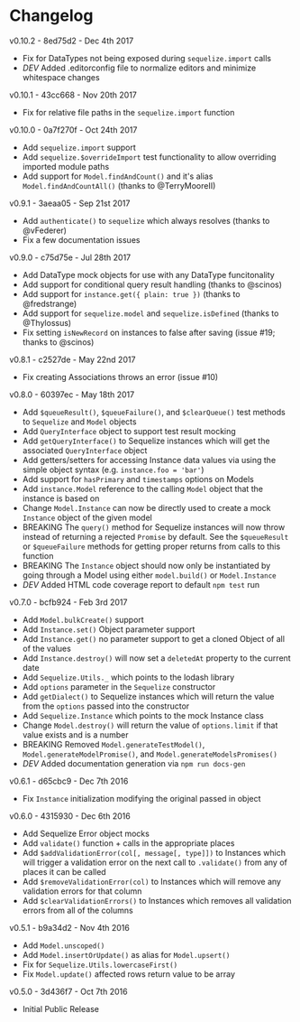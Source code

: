 # Changelog

v0.10.2 - 8ed75d2 - Dec 4th 2017
  * Fix for DataTypes not being exposed during `sequelize.import` calls
  * *DEV* Added .editorconfig file to normalize editors and minimize whitespace changes

v0.10.1 - 43cc668 - Nov 20th 2017
  * Fix for relative file paths in the `sequelize.import` function

v0.10.0 - 0a7f270f - Oct 24th 2017
  * Add `sequelize.import` support
  * Add `sequelize.$overrideImport` test functionality to allow overriding imported module paths
  * Add support for `Model.findAndCount()` and it's alias `Model.findAndCountAll()` (thanks to @TerryMooreII)

v0.9.1 - 3aeaa05 - Sep 21st 2017
  * Add `authenticate()` to `sequelize` which always resolves (thanks to @vFederer)
  * Fix a few documentation issues

v0.9.0 - c75d75e - Jul 28th 2017
  * Add DataType mock objects for use with any DataType funcitonality
  * Add support for conditional query result handling (thanks to @scinos)
  * Add support for `instance.get({ plain: true })` (thanks to @fredstrange)
  * Add support for `sequelize.model` and `sequelize.isDefined` (thanks to @Thylossus)
  * Fix setting `isNewRecord` on instances to false after saving (issue #19; thanks to @scinos)

v0.8.1 - c2527de - May 22nd 2017
  * Fix creating Associations throws an error (issue #10)

v0.8.0 - 60397ec - May 18th 2017
  * Add `$queueResult()`, `$queueFailure()`, and `$clearQueue()` test methods to `Sequelize` and `Model` objects
  * Add `QueryInterface` object to support test result mocking
  * Add `getQueryInterface()` to Sequelize instances which will get the associated `QueryInterface` object
  * Add getters/setters for accessing Instance data values via using the simple object syntax (e.g. `instance.foo = 'bar'`)
  * Add support for `hasPrimary` and `timestamps` options on Models
  * Add `instance.Model` reference to the calling `Model` object that the instance is based on
  * Change `Model.Instance` can now be directly used to create a mock `Instance` object of the given model
  * BREAKING The `query()` method for Sequelize instances will now throw instead of returning a rejected `Promise` by default. See the `$queueResult` or `$queueFailure` methods for getting proper returns from calls to this function
  * BREAKING The `Instance` object should now only be instantiated by going through a Model using either `model.build()` or `Model.Instance`
  * *DEV* Added HTML code coverage report to default `npm test` run

v0.7.0 - bcfb924 - Feb 3rd 2017
  * Add `Model.bulkCreate()` support
  * Add `Instance.set()` Object parameter support
  * Add `Instance.get()` no parameter support to get a cloned Object of all of the values
  * Add `Instance.destroy()` will now set a `deletedAt` property to the current date
  * Add `Sequelize.Utils._` which points to the lodash library
  * Add `options` parameter in the `Sequelize` constructor
  * Add `getDialect()` to Sequelize instances which will return the value from the `options` passed into the constructor
  * Add `Sequelize.Instance` which points to the mock Instance class
  * Change `Model.destroy()` will return the value of `options.limit` if that value exists and is a number
  * BREAKING Removed `Model.generateTestModel()`, `Model.generateModelPromise()`, and `Model.generateModelsPromises()`
  * *DEV* Added documentation generation via `npm run docs-gen`

v0.6.1 - d65cbc9 - Dec 7th 2016
  * Fix `Instance` initialization modifying the original passed in object

v0.6.0 - 4315930 - Dec 6th 2016
  * Add Sequelize Error object mocks
  * Add `validate()` function + calls in the appropriate places
  * Add `$addValidationError(col[, message[, type]])` to Instances which will trigger a validation error on the next call to `.validate()` from any of places it can be called
  * Add `$removeValidationError(col)` to Instances which will remove any validation errors for that column
  * Add `$clearValidationErrors()` to Instances which removes all validation errors from all of the columns

v0.5.1 - b9a34d2 - Nov 4th 2016
  * Add `Model.unscoped()`
  * Add `Model.insertOrUpdate()` as alias for `Model.upsert()`
  * Fix for `Sequelize.Utils.lowercaseFirst()`
  * Fix `Model.update()` affected rows return value to be array

v0.5.0 - 3d436f7 - Oct 7th 2016
  * Initial Public Release
